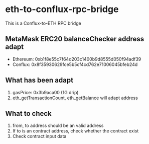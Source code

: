# eth-to-conflux-rpc-bridge

This is a Conflux-to-ETH RPC bridge

## MetaMask ERC20 balanceChecker address adapt

* Ethereum: 0xb1f8e55c7f64d203c1400b9d8555d050f94adf39
* Conflux: 0x8f35930629fce5b5cf4cd762e71006045bfeb24d

## What has been adapt

1. gasPrice: 0x3b9aca00 (1G drip)
2. eth_getTransactionCount, eth_getBalance will adapt address

## What to check

1. from, to address should be an valid address
2. If to is an contract address, check whether the contract exist
3. Check contract input data
